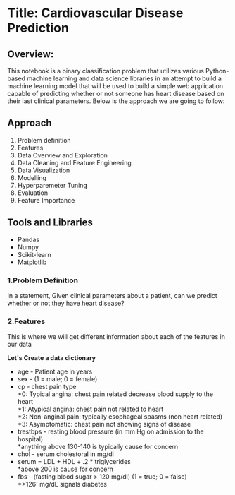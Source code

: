 # **Title:** Cardiovascular Disease Prediction

## **Overview:**
This notebook is a binary classification problem that utilizes various Python-based machine learning and data science libraries in an attempt to build a machine learning model that will be used to build a simple web application capable of predicting whether or not someone has heart disease based on their last clinical parameters. Below is the approach we are going to follow:

## Approach
1. Problem definition
2. Features
3. Data Overview and Exploration
4. Data Cleaning and Feature Engineering
5. Data Visualization
6. Modelling
7. Hyperparemeter Tuning
8. Evaluation
9. Feature Importance

## Tools and Libraries
- Pandas
- Numpy
- Scikit-learn
- Matplotlib


### 1.Problem Definition
In a statement,
Given clinical parameters about a patient, can we predict whether or not they have heart disease?

### 2.Features
This is where we will get different information about each of the features in our data

**Let's Create a data dictionary**

- age - Patient age in years  <br/>
- sex - (1 = male; 0 = female) <br/>
- cp - chest pain type <br/>
   *0: Typical angina: chest pain related decrease blood supply to the heart <br/>
   *1: Atypical angina: chest pain not related to heart <br/>
   *2: Non-anginal pain: typically esophageal spasms (non heart related) <br/>
   *3: Asymptomatic: chest pain not showing signs of disease <br/>
- trestbps - resting blood pressure (in mm Hg on admission to the hospital) <br/> 
   *anything above 130-140 is typically cause for concern <br/>
- chol - serum cholestoral in mg/dl <br/>
- serum = LDL + HDL + .2 * triglycerides <br/>
   *above 200 is cause for concern <br/>
- fbs - (fasting blood sugar > 120 mg/dl) (1 = true; 0 = false) <br/>
   *>126' mg/dL signals diabetes <br/>


